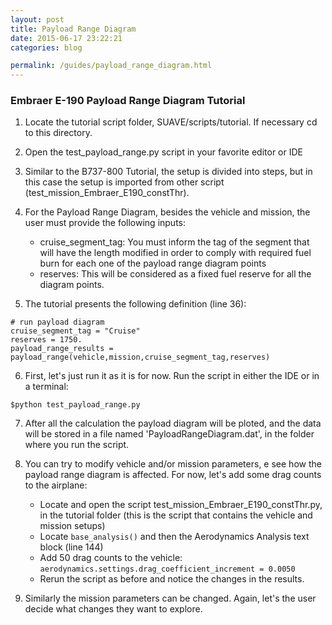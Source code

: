 ```yaml
---
layout: post
title: Payload Range Diagram
date: 2015-06-17 23:22:21
categories: blog

permalink: /guides/payload_range_diagram.html
---
```


### Embraer E-190 Payload Range Diagram Tutorial
1. Locate the tutorial script folder, SUAVE/scripts/tutorial. If necessary cd to this directory.
2. Open the test_payload_range.py script in your favorite editor or IDE
3. Similar to the B737-800 Tutorial, the setup is divided into steps, but in this case the setup is imported from other script (test_mission_Embraer_E190_constThr).
4. For the Payload Range Diagram, besides the vehicle and mission, the user must provide the following inputs:
	* cruise_segment_tag: You must inform the tag of the segment that will have the length modified in order to comply with required fuel burn for each one of the payload range diagram points
	* reserves: This will be considered as a fixed fuel reserve for all the diagram points.
   
5. The tutorial presents the following definition (line 36):

~~~
# run payload diagram	
cruise_segment_tag = "Cruise"
reserves = 1750.
payload_range_results = payload_range(vehicle,mission,cruise_segment_tag,reserves)
~~~

6. First, let's just run it as it is for now. Run the script in either the IDE or in a terminal: 

~~~
$python test_payload_range.py 
~~~

7. After all the calculation the payload diagram will be ploted, and the data will be stored in a file named 'PayloadRangeDiagram.dat', in the folder where you run the script.
8. You can try to modify vehicle and/or mission parameters, e see how the payload range diagram is affected. For now, let's add some drag counts to the airplane:
	* Locate and open the script test_mission_Embraer_E190_constThr.py, in the tutorial folder (this is the script that contains the vehicle and mission setups)
	* Locate ``` base_analysis() ``` and then the Aerodynamics Analysis text block (line 144) 
	* Add 50 drag counts to the vehicle: <br>
`aerodynamics.settings.drag_coefficient_increment = 0.0050 `
	* Rerun the script as before and notice the changes in the results.
    
9. Similarly the mission parameters can be changed. Again, let's the user decide what changes they want to explore.

